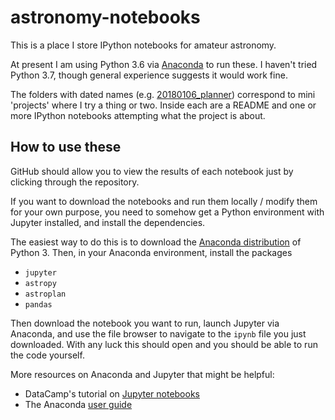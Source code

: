 # astronomy-notebooks

This is a place I store IPython notebooks for amateur astronomy.

At present I am using Python 3.6 via [Anaconda](https://www.anaconda.com/download) to run these. I haven't tried Python 3.7, though general experience suggests it would work fine.

The folders with dated names (e.g. [20180106_planner](20180106_planner)) correspond to mini 'projects' where I try a thing or two. Inside each are a README and one or more IPython notebooks attempting what the project is about.

## How to use these

GitHub should allow you to view the results of each notebook just by clicking through the repository.

If you want to download the notebooks and run them locally / modify them for your own purpose, you need to somehow get a Python environment with Jupyter installed, and install the dependencies.

The easiest way to do this is to download the [Anaconda distribution](https://www.anaconda.com/download) of Python 3. Then, in your Anaconda environment, install the packages

- `jupyter`
- `astropy`
- `astroplan`
- `pandas`

Then download the notebook you want to run, launch Jupyter via Anaconda, and use the file browser to navigate to the `ipynb` file you just downloaded. With any luck this should open and you should be able to run the code yourself.

More resources on Anaconda and Jupyter that might be helpful:

- DataCamp's tutorial on [Jupyter notebooks](https://www.datacamp.com/community/tutorials/tutorial-jupyter-notebook)
- The Anaconda [user guide](https://docs.anaconda.com/anaconda/user-guide/)
